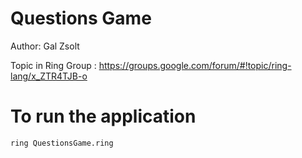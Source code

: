 Questions Game
==============

Author: Gal Zsolt

Topic in Ring Group : https://groups.google.com/forum/#!topic/ring-lang/x_ZTR4TJB-o

# To run the application

	ring QuestionsGame.ring
